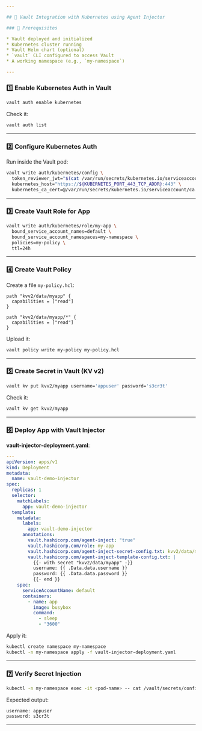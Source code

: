 ```yaml
---

## 🔐 Vault Integration with Kubernetes using Agent Injector

### 🧰 Prerequisites

* Vault deployed and initialized
* Kubernetes cluster running
* Vault Helm chart (optional)
* `vault` CLI configured to access Vault
* A working namespace (e.g., `my-namespace`)

---
```


### 1️⃣ Enable Kubernetes Auth in Vault

```sh
vault auth enable kubernetes
```

Check it:

```sh
vault auth list
```

---

### 2️⃣ Configure Kubernetes Auth

Run inside the Vault pod:

```sh
vault write auth/kubernetes/config \
  token_reviewer_jwt="$(cat /var/run/secrets/kubernetes.io/serviceaccount/token)" \
  kubernetes_host="https://${KUBERNETES_PORT_443_TCP_ADDR}:443" \
  kubernetes_ca_cert=@/var/run/secrets/kubernetes.io/serviceaccount/ca.crt
```

---

### 3️⃣ Create Vault Role for App

```sh
vault write auth/kubernetes/role/my-app \
  bound_service_account_names=default \
  bound_service_account_namespaces=my-namespace \
  policies=my-policy \
  ttl=24h
```

---

### 4️⃣ Create Vault Policy

Create a file `my-policy.hcl`:

```hcl
path "kvv2/data/myapp" {
  capabilities = ["read"]
}

path "kvv2/data/myapp/*" {
  capabilities = ["read"]
}
```

Upload it:

```sh
vault policy write my-policy my-policy.hcl
```

---

### 5️⃣ Create Secret in Vault (KV v2)

```sh
vault kv put kvv2/myapp username='appuser' password='s3cr3t'
```

Check it:

```sh
vault kv get kvv2/myapp
```

---

### 6️⃣ Deploy App with Vault Injector

**vault-injector-deployment.yaml**:

```yaml
---
apiVersion: apps/v1
kind: Deployment
metadata:
  name: vault-demo-injector
spec:
  replicas: 1
  selector:
    matchLabels:
      app: vault-demo-injector
  template:
    metadata:
      labels:
        app: vault-demo-injector
      annotations:
        vault.hashicorp.com/agent-inject: "true"
        vault.hashicorp.com/role: my-app
        vault.hashicorp.com/agent-inject-secret-config.txt: kvv2/data/myapp
        vault.hashicorp.com/agent-inject-template-config.txt: |
          {{- with secret "kvv2/data/myapp" -}}
          username: {{ .Data.data.username }}
          password: {{ .Data.data.password }}
          {{- end }}
    spec:
      serviceAccountName: default
      containers:
        - name: app
          image: busybox
          command:
            - sleep
            - "3600"

```

Apply it:

```sh
kubectl create namespace my-namespace
kubectl -n my-namespace apply -f vault-injector-deployment.yaml
```

---

### 7️⃣ Verify Secret Injection

```sh
kubectl -n my-namespace exec -it <pod-name> -- cat /vault/secrets/config.txt
```

Expected output:

```
username: appuser
password: s3cr3t
```

---


